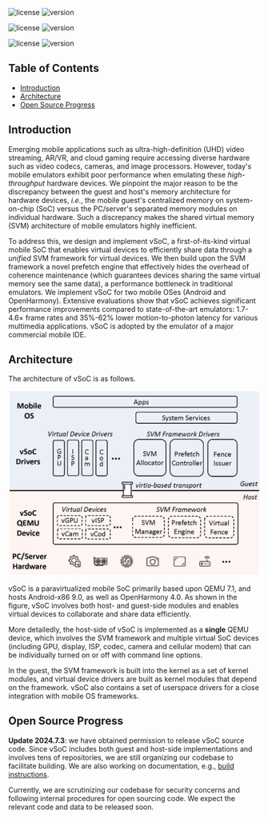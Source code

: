 
![license](https://img.shields.io/badge/Platform-Android-green "Android")
![version](https://img.shields.io/badge/Version-Pie-yellow "Pie")

![license](https://img.shields.io/badge/Platform-OpenHarmony-green "OpenHarmony")
![version](https://img.shields.io/badge/Version-4.0-yellow "4.0")

![license](https://img.shields.io/badge/Hypervisor-QEMU-green "QEMU")
![version](https://img.shields.io/badge/Version-7.1-yellow "Pie")

## Table of Contents
- [Introduction](#introduction)
- [Architecture](#architecture)
- [Open Source Progress](#open-source-progress)


## Introduction

Emerging mobile applications such as ultra-high-definition (UHD) video streaming, AR/VR, and cloud gaming require accessing diverse hardware such as video codecs, cameras, and image processors. However, today's mobile emulators exhibit poor performance when emulating these *high-throughput* hardware devices. 
We pinpoint the major reason to be the discrepancy between
the guest and host's memory architecture for hardware devices, *i.e.*, 
the mobile guest's centralized memory on 
system-on-chip (SoC) versus the PC/server's separated memory modules on individual hardware. Such a discrepancy makes 
the shared virtual memory (SVM) architecture of mobile emulators highly inefficient.

To address this,
we design and implement vSoC, a first-of-its-kind virtual mobile SoC
that enables virtual devices to efficiently share data through a *unified* SVM framework for virtual devices.
We then build upon the SVM framework a novel prefetch engine that 
effectively hides the overhead of coherence maintenance (which guarantees devices sharing
the same virtual memory see the same data), a performance bottleneck in traditional emulators.
We implement vSoC for two mobile OSes (Android and OpenHarmony).
Extensive evaluations show that vSoC achieves significant performance improvements compared to state-of-the-art emulators:
1.7-4.6× frame rates and 35%-62% lower motion-to-photon latency for various multimedia applications.
vSoC is adopted by the emulator of a major commercial mobile IDE.

## Architecture

The architecture of vSoC is as follows.

![vSoC Full Architecture](img/vsoc_arch_full.jpg)

vSoC is a paravirtualized mobile SoC primarily based upon QEMU 7.1, and hosts Android-x86 9.0, as well as OpenHarmony 4.0. As shown in the figure, vSoC involves both host- and guest-side modules and enables virtual devices to collaborate and share data efficiently.

More detailedly, the host-side of vSoC is implemented as a **single** QEMU device, which involves the SVM framework and multiple virtual SoC devices (including GPU, display, ISP, codec, camera and cellular modem) that can be individually turned on or off with command line options.

In the guest, the SVM framework is built into the kernel as a set of kernel modules, and virtual device drivers are built as kernel modules that depend on the framework.
vSoC also contains a set of userspace drivers for a close integration with mobile OS frameworks.

## Open Source Progress

**Update 2024.7.3**: we have obtained permission to release vSoC source code. Since vSoC includes both guest and host-side implementations and involves tens of repositories, we are still organizing our codebase to facilitate building. We are also working on documentation, e.g., [build instructions](build.md).

Currently, we are scrutinizing our codebase for security concerns and following internal procedures for open sourcing code.
We expect the relevant code and data to be released soon.